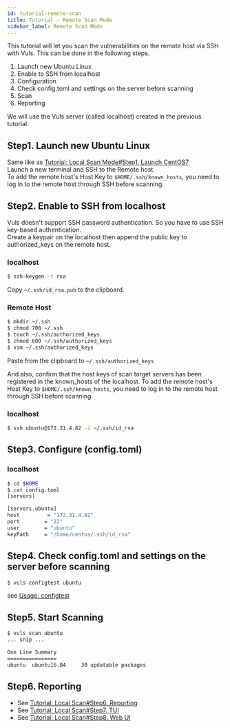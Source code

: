 ```yaml
---
id: tutorial-remote-scan
title: Tutorial - Remote Scan Mode
sidebar_label: Remote Scan Mode
---
```


This tutorial will let you scan the vulnerabilities on the remote host via SSH with Vuls.
This can be done in the following steps.  

1. Launch new Ubuntu Linux
1. Enable to SSH from localhost
1. Configuration
1. Check config.toml and settings on the server before scanning
1. Scan
1. Reporting

We will use the Vuls server (called localhost) created in the previous tutorial.

## Step1. Launch new Ubuntu Linux

Same like as [Tutorial: Local Scan Mode#Step1. Launch CentOS7](tutorial-local-scan.md#step1-launch-centos7)  
Launch a new terminal and SSH to the Remote host.  
To add the remote host's Host Key to `$HOME/.ssh/known_hosts`, you need to log in to the remote host through SSH before scanning.

## Step2. Enable to SSH from localhost

Vuls doesn't support SSH password authentication. So you have to use SSH key-based authentication.  
Create a keypair on the localhost then append the public key to authorized_keys on the remote host.  

### localhost

```bash
$ ssh-keygen -t rsa
```

Copy `~/.ssh/id_rsa.pub` to the clipboard.

### Remote Host

```bash
$ mkdir ~/.ssh
$ chmod 700 ~/.ssh
$ touch ~/.ssh/authorized_keys
$ chmod 600 ~/.ssh/authorized_keys
$ vim ~/.ssh/authorized_keys
```

Paste from the clipboard to `~/.ssh/authorized_keys`

And also, confirm that the host keys of scan target servers has been registered in the known_hosts of the localhost.
To add the remote host's Host Key to `$HOME/.ssh/known_hosts`, you need to log in to the remote host through SSH before scanning.

### localhost

```bash
$ ssh ubuntu@172.31.4.82 -i ~/.ssh/id_rsa
```

## Step3. Configure (config.toml)

### localhost

```bash
$ cd $HOME
$ cat config.toml
[servers]

[servers.ubuntu]
host         = "172.31.4.82"
port        = "22"
user        = "ubuntu"
keyPath     = "/home/centos/.ssh/id_rsa"
```

## Step4. Check config.toml and settings on the server before scanning

```bash
$ vuls configtest ubuntu
```

see [Usage: configtest](#usage-configtest)

## Step5. Start Scanning

```bash
$ vuls scan ubuntu
... snip ...

One Line Summary
================
ubuntu  ubuntu16.04     30 updatable packages
```

## Step6. Reporting

- See [Tutorial: Local Scan#Step6. Reporting](tutorial-local-scan.md#step6-reporting)
- See [Tutorial: Local Scan#Step7. TUI](tutorial-local-scan.md#step7-tui)
- See [Tutorial: Local Scan#Step8. Web UI](tutorial-local-scan.md#step8-web-ui)
